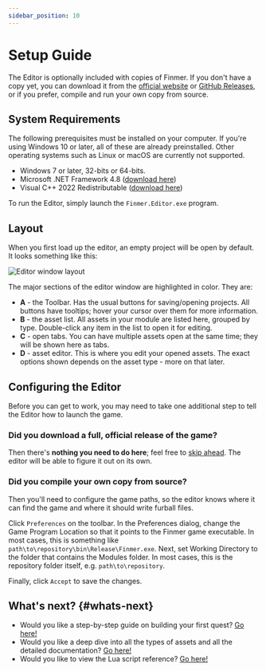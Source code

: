 ```yaml
---
sidebar_position: 10
---
```


# Setup Guide

The Editor is optionally included with copies of Finmer. If you don't have a copy yet, you can download it from the [official website](https://get.finmer.dev/) or [GitHub Releases](https://github.com/pileofwolves/finmer/releases), or if you prefer, compile and run your own copy from source.

## System Requirements

The following prerequisites must be installed on your computer. If you're using Windows 10 or later, all of these are already preinstalled. Other operating systems such as Linux or macOS are currently not supported.

- Windows 7 or later, 32-bits or 64-bits.
- Microsoft .NET Framework 4.8 ([download here](https://dotnet.microsoft.com/en-us/download/dotnet-framework/thank-you/net48-web-installer))
- Visual C++ 2022 Redistributable ([download here](https://aka.ms/vs/17/release/vc_redist.x64.exe))

To run the Editor, simply launch the `Finmer.Editor.exe` program.

## Layout

When you first load up the editor, an empty project will be open by default. It looks something like this:

![Editor window layout](/images/EditorLayout.png)

The major sections of the editor window are highlighted in color. They are:

- **A** - the Toolbar. Has the usual buttons for saving/opening projects. All buttons have tooltips; hover your cursor over them for more information.
- **B** - the asset list. All assets in your module are listed here, grouped by type. Double-click any item in the list to open it for editing.
- **C** - open tabs. You can have multiple assets open at the same time; they will be shown here as tabs.
- **D** - asset editor. This is where you edit your opened assets. The exact options shown depends on the asset type - more on that later.

## Configuring the Editor

Before you can get to work, you may need to take one additional step to tell the Editor how to launch the game.

### Did you download a full, official release of the game?

Then there's **nothing you need to do here**; feel free to [skip ahead](#whats-next). The editor will be able to figure it out on its own.

### Did you compile your own copy from source?

Then you'll need to configure the game paths, so the editor knows where it can find the game and where it should write furball files.

Click `Preferences` on the toolbar. In the Preferences dialog, change the Game Program Location so that it points to the Finmer game executable. In most cases, this is something like `path\to\repository\bin\Release\Finmer.exe`. Next, set Working Directory to the folder that contains the Modules folder. In most cases, this is the repository folder itself, e.g. `path\to\repository`.

Finally, click `Accept` to save the changes.

## What's next? {#whats-next}

- Would you like a step-by-step guide on building your first quest? [Go here!](/tutorial/preface)
- Would you like a deep dive into all the types of assets and all the detailed documentation? [Go here!](/category/assets)
- Would you like to view the Lua script reference? [Go here!](/category/script-reference)
